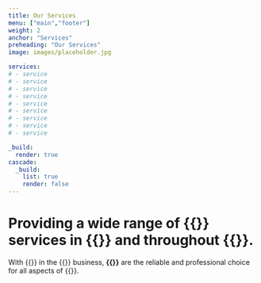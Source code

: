 ```yaml
---
title: Our Services
menu: ["main","footer"]
weight: 2
anchor: "Services"
preheading: "Our Services"
image: images/placeholder.jpg

services:
# - service
# - service
# - service
# - service
# - service
# - service
# - service
# - service
# - service

_build:
  render: true
cascade:
  _build:
    list: true
    render: false
---
```


# Providing a wide range of **{{<industry>}} services in {{<towncity>}}** and throughout {{<county>}}.

With {{<years>}} in the {{<industry>}} business, **{{<company>}}** are the reliable and professional choice for all aspects of {{<industry>}}.

